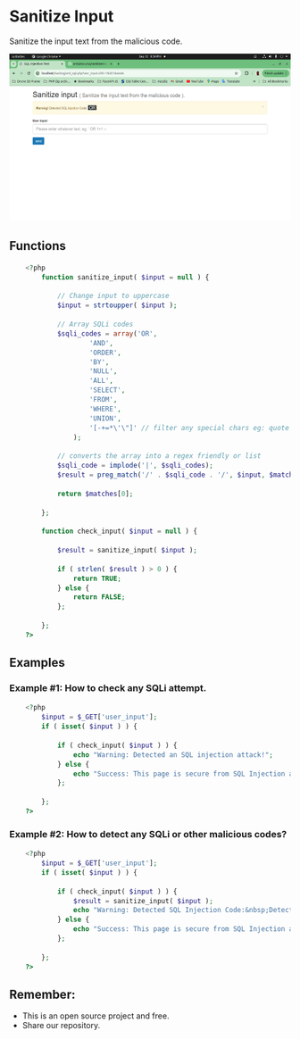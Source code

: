 # Sanitize Input
 Sanitize the input text from the malicious code.

<p align="center"><img src="sanitize-input.png" alt="sanitize-input" height="300px" alt="Sanitize Input"></p>


## Functions
```php
    <?php
        function sanitize_input( $input = null ) {
            
            // Change input to uppercase
            $input = strtoupper( $input );

            // Array SQLi codes
            $sqli_codes = array('OR',
                    'AND',
                    'ORDER',
                    'BY',
                    'NULL',
                    'ALL',
                    'SELECT',
                    'FROM',
                    'WHERE',
                    'UNION',
                    '[-+=*\'\"]' // filter any special chars eg: quote & double quotes
                );
            
            // converts the array into a regex friendly or list
            $sqli_code = implode('|', $sqli_codes);
            $result = preg_match('/' . $sqli_code . '/', $input, $matches);

            return $matches[0];

        };

        function check_input( $input = null ) {

            $result = sanitize_input( $input );

            if ( strlen( $result ) > 0 ) {
                return TRUE;
            } else {
                return FALSE;
            };

        };
    ?>
```

## Examples

### Example #1: How to check any SQLi attempt.

```php
    <?php
    	$input = $_GET['user_input'];
        if ( isset( $input ) ) {

            if ( check_input( $input ) ) {
                echo "Warning: Detected an SQL injection attack!";
            } else {
                echo "Success: This page is secure from SQL Injection attacks.";
            };

        };
    ?>
```

### Example #2: How to detect any SQLi or other malicious codes?

```php
    <?php
    	$input = $_GET['user_input'];
        if ( isset( $input ) ) {

            if ( check_input( $input ) ) {
                $result = sanitize_input( $input );
                echo "Warning: Detected SQL Injection Code:&nbsp;Detected SQL Injection Code:&nbsp; <span style='background-color:#333;color:#fff;'>&nbsp;{$result}&nbsp;</span>";
            } else {
                echo "Success: This page is secure from SQL Injection attacks.";
            };

        };
    ?>
```

## Remember:

* This is an open source project and free.
* Share our repository.

